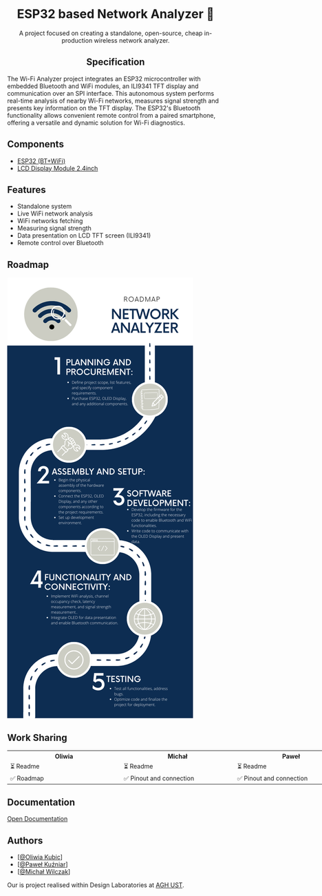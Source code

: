 <h1 id="esp32-based-network-analyzer-" align="center"><b>ESP32 based Network Analyzer 🛜</b></h1>

<p align="center">A project focused on creating a standalone, open-source, cheap in-production wireless network analyzer.</p>

<!-- DESCRIPTION -->
<h2 id="specification"  align="center">Specification</h2>
<p>The Wi-Fi Analyzer project integrates an ESP32 microcontroller with embedded Bluetooth and WiFi modules, an ILI9341 TFT display and communication over an SPI interface. This autonomous system performs real-time analysis of nearby Wi-Fi networks, measures signal strength and presents key information on the TFT display. The ESP32's Bluetooth functionality allows convenient remote control from a paired smartphone, offering a versatile and dynamic solution for Wi-Fi diagnostics.</p>

<!-- COMPONENTS -->
<h2 id="components">Components</h2>
<ul>
<li><a href="https://botland.com.pl/moduly-wifi-i-bt-esp32/8893-esp32-wifi-bt-42-platforma-z-modulem-esp-wroom-32-zgodny-z-esp32-devkit-5904422337438.html" target="_blank">ESP32 (BT+WiFi)</a> </li>
<li><a href="https://nettigo.pl/products/wyswietlacz-lcd-tft-2-4-ze-sterownikiem-ili9341-dotykowy">LCD Display Module 2.4inch</a> </li>
</ul>

<!-- FEATURES -->
<h2 id="features">Features</h2>
<ul>
<li>Standalone system</li>
<li>Live WiFi network analysis</li>
<li>WiFi networks fetching</li>
<li>Measuring signal strength</li>
<li>Data presentation on LCD TFT screen (ILI9341)</li>
<li>Remote control over Bluetooth</li>
</ul>

<!-- ROADMAP -->
<h2 id="roadmap">Roadmap</h2>
<p> <img src="Images/Roadmap.png" alt="Roadmap"> </p>

<!-- WORKSHARING -->
<h2 id="worksharing">Work Sharing</h2>
<table style="width:200%">
  <tr>
    <th width=250px>Oliwia</th>
    <th width=250px>Michał</th>
    <th width=250px>Paweł</th>
  </tr>
  <tr>
    <td>&#x23F3; Readme</td>
    <td>&#x23F3; Readme</td>
    <td>&#x23F3; Readme</td>
  </tr>
  <tr>
    <td>&#x2705; Roadmap</td>
    <td>&#x2705; Pinout and connection</td>
    <td>&#x2705; Pinout and connection</td>
  </tr>
</table>

<!-- DOCS -->
<h2 id="documentation">Documentation</h2>
<p><a href="https://drive.google.com/file/d/17NPVSh1mX54RB5hej4fzXOFSnYwPqoHJ/view?usp=sharing">Open Documentation</a></p>


<!-- CREATORS -->
<h2 id="authors">Authors</h2>
<ul>

<li>[<a href="https://www.github.com/OliwiaKubic">@Oliwia Kubic</a>]</li>
<li>[<a href="https://www.github.com/pewexxx">@Paweł Kuźniar</a>]</li>
<li>[<a href="https://github.com/MichalWilczak">@Michał Wilczak</a>]</li>

</ul>

<!-- FOOTER -->
Our is project realised within Design Laboratories at <a href="https://www.agh.edu.pl/">AGH UST</a>.</p>
